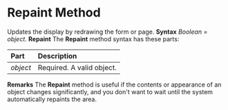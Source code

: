 
# Repaint Method



Updates the display by redrawing the form or page.
 **Syntax**
 _Boolean_ = _object_. **Repaint**
The  **Repaint** method syntax has these parts:


|**Part**|**Description**|
|:-----|:-----|
| _object_|Required. A valid object.|
 **Remarks**
The  **Repaint** method is useful if the contents or appearance of an object changes significantly, and you don't want to wait until the system automatically repaints the area.
